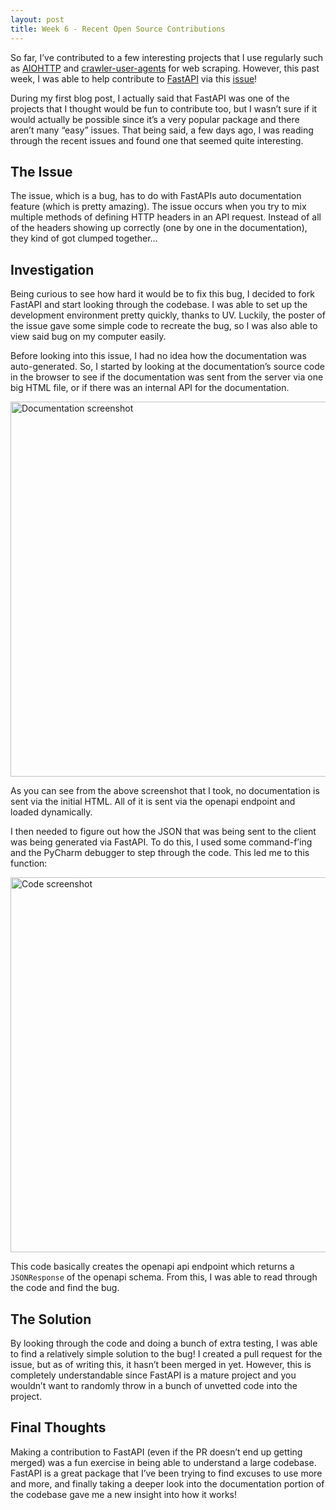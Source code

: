 ```yaml
---
layout: post
title: Week 6 - Recent Open Source Contributions
---
```


So far, I’ve contributed to a few interesting projects that I use regularly such as [AIOHTTP](https://docs.aiohttp.org/en/stable/) and [crawler-user-agents](https://github.com/monperrus/crawler-user-agents) for web scraping. However, this past week, I was able to help contribute to [FastAPI](https://fastapi.tiangolo.com/) via this [issue](https://github.com/fastapi/fastapi/issues/13400#issuecomment-2686580076)! 

<!--more-->

During my first blog post, I actually said that FastAPI was one of the projects that I thought would be fun to contribute too, but I wasn’t sure if it would actually be possible since it’s a very popular package and there aren’t many “easy” issues. That being said, a few days ago, I was reading through the recent issues and found one that seemed quite interesting.

## The Issue

The issue, which is a bug, has to do with FastAPIs auto documentation feature (which is pretty amazing). The issue occurs when you try to mix multiple methods of defining HTTP headers in an API request. Instead of all of the headers showing up correctly (one by one in the documentation), they kind of got clumped together…

## Investigation

Being curious to see how hard it would be to fix this bug, I decided to fork FastAPI and start looking through the codebase. I was able to set up the development environment pretty quickly, thanks to UV. Luckily, the poster of the issue gave some simple code to recreate the bug, so I was also able to view said bug on my computer easily. 

Before looking into this issue, I had no idea how the documentation was auto-generated. So, I started by looking at the documentation’s source code in the browser to see if the documentation was sent from the server via one big HTML file, or if there was an internal API for the documentation.

<img width="600px" src="/jpjacobpadilla-weekly/images/week6-image2.jpg" alt="Documentation screenshot">

As you can see from the above screenshot that I took, no documentation is sent via the initial HTML. All of it is sent via the openapi endpoint and loaded dynamically.

I then needed to figure out how the JSON that was being sent to the client was being generated via FastAPI. To do this, I used some command-f’ing and the PyCharm debugger to step through the code. This led me to this function:

<img width="600px" src="/jpjacobpadilla-weekly/images/week6-image1.jpg" alt="Code screenshot">

This code basically creates the openapi api endpoint which returns a `JSONResponse` of the openapi schema. From this, I was able to read through the code and find the bug.

## The Solution

By looking through the code and doing a bunch of extra testing, I was able to find a relatively simple solution to the bug! I created a pull request for the issue, but as of writing this, it hasn’t been merged in yet. However, this is completely understandable since FastAPI is a mature project and you wouldn’t want to randomly throw in a bunch of unvetted code into the project.

## Final Thoughts

Making a contribution to FastAPI (even if the PR doesn’t end up getting merged) was a fun exercise in being able to understand a large codebase. FastAPI is a great package that I’ve been trying to find excuses to use more and more, and finally taking a deeper look into the documentation portion of the codebase gave me a new insight into how it works!
